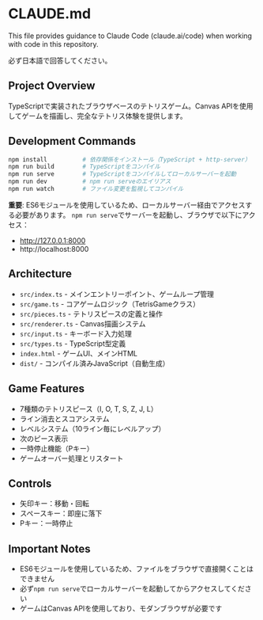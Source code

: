 # CLAUDE.md

This file provides guidance to Claude Code (claude.ai/code) when working with code in this repository.

必ず日本語で回答してください。

## Project Overview

TypeScriptで実装されたブラウザベースのテトリスゲーム。Canvas APIを使用してゲームを描画し、完全なテトリス体験を提供します。

## Development Commands

```bash
npm install          # 依存関係をインストール（TypeScript + http-server）
npm run build        # TypeScriptをコンパイル
npm run serve        # TypeScriptをコンパイルしてローカルサーバーを起動
npm run dev          # npm run serveのエイリアス
npm run watch        # ファイル変更を監視してコンパイル
```

**重要**: ES6モジュールを使用しているため、ローカルサーバー経由でアクセスする必要があります。
`npm run serve`でサーバーを起動し、ブラウザで以下にアクセス：
- http://127.0.0.1:8000
- http://localhost:8000

## Architecture

- `src/index.ts` - メインエントリーポイント、ゲームループ管理
- `src/game.ts` - コアゲームロジック（TetrisGameクラス）
- `src/pieces.ts` - テトリスピースの定義と操作
- `src/renderer.ts` - Canvas描画システム
- `src/input.ts` - キーボード入力処理
- `src/types.ts` - TypeScript型定義
- `index.html` - ゲームUI、メインHTML
- `dist/` - コンパイル済みJavaScript（自動生成）

## Game Features

- 7種類のテトリスピース（I, O, T, S, Z, J, L）
- ライン消去とスコアシステム
- レベルシステム（10ライン毎にレベルアップ）
- 次のピース表示
- 一時停止機能（Pキー）
- ゲームオーバー処理とリスタート

## Controls

- 矢印キー：移動・回転
- スペースキー：即座に落下
- Pキー：一時停止

## Important Notes

- ES6モジュールを使用しているため、ファイルをブラウザで直接開くことはできません
- 必ず`npm run serve`でローカルサーバーを起動してからアクセスしてください
- ゲームはCanvas APIを使用しており、モダンブラウザが必要です
